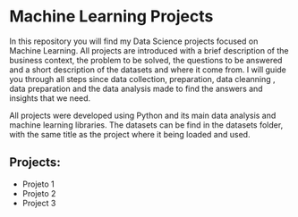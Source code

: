 # Machine Learning Projects

In this repository you will find my Data Science projects focused on Machine Learning. All projects are introduced with a brief description of the business context, the problem to be solved, the questions to be answered and a short description of the datasets and where it come from. I will guide you through all steps since data collection, preparation, data cleanning , data preparation and the data analysis made to find the answers and insights that we need.

All projects were developed using Python and its main data analysis and machine learning libraries. The datasets can be find in the datasets folder, with the same title as the project where it being loaded and used.

## Projects:

- Projeto 1
- Projeto 2
- Project 3
